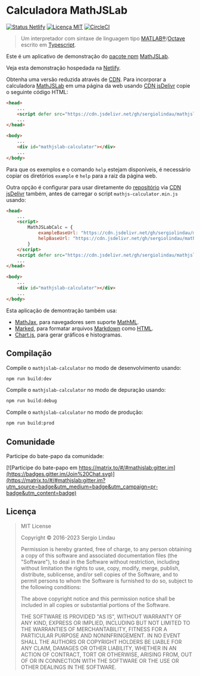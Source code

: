 # Calculadora MathJSLab

[![Status Netlify](https://api.netlify.com/api/v1/badges/b5d64f05-80e8-4cc6-b428-923447f43621/deploy-status)](https://app.netlify.com/sites/mathjslab/deploys)
[![Licença MIT](https://img.shields.io/badge/License-MIT-brightgreen.svg)](https://github.com/sergiolindau/mathjslab-calculator/blob/main/LICENSE)
[![CircleCI](https://dl.circleci.com/status-badge/img/gh/sergiolindau/mathjslab-calculator/tree/main.svg?style=svg)](https://dl.circleci.com/status-badge/redirect/gh/sergiolindau/mathjslab-calculator/tree/main)

> Um interpretador com sintaxe de linguagem tipo [MATLAB&reg;](https://www.mathworks.com/)/[Octave](https://www.gnu.org/software/octave/) escrito em [Typescript](https://www.typescriptlang.org/).

Este é um aplicativo de demonstração do [pacote npm](https://pt.wikipedia.org/wiki/Npm_(software)) [MathJSLab](https://www.npmjs.com/package/mathjslab).

Veja esta demonstração hospedada na [Netlify](https://mathjslab.netlify.app/).

Obtenha uma versão reduzida através de [CDN](https://pt.wikipedia.org/wiki/Rede_de_fornecimento_de_conte%C3%BAdo).
Para incorporar a calculadora [MathJSLab](https://www.npmjs.com/package/mathjslab) em uma página da web usando [CDN jsDelivr](https://www.jsdelivr.com/)
copie o seguinte código HTML:

```html
<head>
    ...
    <script defer src="https://cdn.jsdelivr.net/gh/sergiolindau/mathjslab-calculator/mathjslab-calculator.min.js"></script>
    ...
</head>

<body>
    ...
    <div id="mathjslab-calculator"></div>
    ...
</body>
```

Para que os exemplos e o comando `help` estejam disponíveis, é necessário
copiar os diretórios `example` e `help` para a raiz da página web.

Outra opção é configurar para usar diretamente do
[repositório](https://github.com/sergiolindau/mathjslab-calculator) via
[CDN jsDelivr](https://www.jsdelivr.com/) também, antes de carregar o script `mathjs-calculator.min.js` usando:

```html
<head>
    ...
    <script>
        MathJSLabCalc = {
            exampleBaseUrl: "https://cdn.jsdelivr.net/gh/sergiolindau/mathjslab-calculator/",
            helpBaseUrl: "https://cdn.jsdelivr.net/gh/sergiolindau/mathjslab-calculator/",
        }
    </script>
    <script defer src="https://cdn.jsdelivr.net/gh/sergiolindau/mathjslab-calculator/mathjslab-calculator.min.js"></script>
    ...
</head>

<body>
    ...
    <div id="mathjslab-calculator"></div>
    ...
</body>
```

Esta aplicação de demontração também usa:

* [MathJax](https://www.mathjax.org/), para navegadores sem suporte [MathML](https://www.w3.org/Math/).
* [Marked](https://www.npmjs.com/package/marked), para formatar arquivos [Markdown](https://www.markdownguide.org/) como [HTML](https://developer.mozilla.org/pt-BR/docs/Web/HTML).
* [Chart.js](https://www.chartjs.org/), para gerar gráficos e histogramas.

## Compilação

Compile o `mathjslab-calculator` no modo de desenvolvimento usando:

```bash
npm run build:dev
```

Compile o `mathjslab-calculator` no modo de depuração usando:

```bash
npm run build:debug
```

Compile o `mathjslab-calculator` no modo de produção:

```bash
npm run build:prod
```

## Comunidade

Participe do bate-papo da comunidade:

[![Participe do bate-papo em https://matrix.to/#/#mathjslab:gitter.im](https://badges.gitter.im/Join%20Chat.svg)](https://matrix.to/#/#mathjslab:gitter.im?utm_source=badge&utm_medium=badge&utm_campaign=pr-badge&utm_content=badge)

## Licença

>MIT License
>
>Copyright &copy; 2016-2023 Sergio Lindau
>
>Permission is hereby granted, free of charge, to any person obtaining a copy
>of this software and associated documentation files (the "Software"), to deal
>in the Software without restriction, including without limitation the rights
>to use, copy, modify, merge, publish, distribute, sublicense, and/or sell
>copies of the Software, and to permit persons to whom the Software is
>furnished to do so, subject to the following conditions:
>
>The above copyright notice and this permission notice shall be included in all
>copies or substantial portions of the Software.
>
>THE SOFTWARE IS PROVIDED "AS IS", WITHOUT WARRANTY OF ANY KIND, EXPRESS OR
>IMPLIED, INCLUDING BUT NOT LIMITED TO THE WARRANTIES OF MERCHANTABILITY,
>FITNESS FOR A PARTICULAR PURPOSE AND NONINFRINGEMENT. IN NO EVENT SHALL THE
>AUTHORS OR COPYRIGHT HOLDERS BE LIABLE FOR ANY CLAIM, DAMAGES OR OTHER
>LIABILITY, WHETHER IN AN ACTION OF CONTRACT, TORT OR OTHERWISE, ARISING FROM,
>OUT OF OR IN CONNECTION WITH THE SOFTWARE OR THE USE OR OTHER DEALINGS IN THE
>SOFTWARE.
